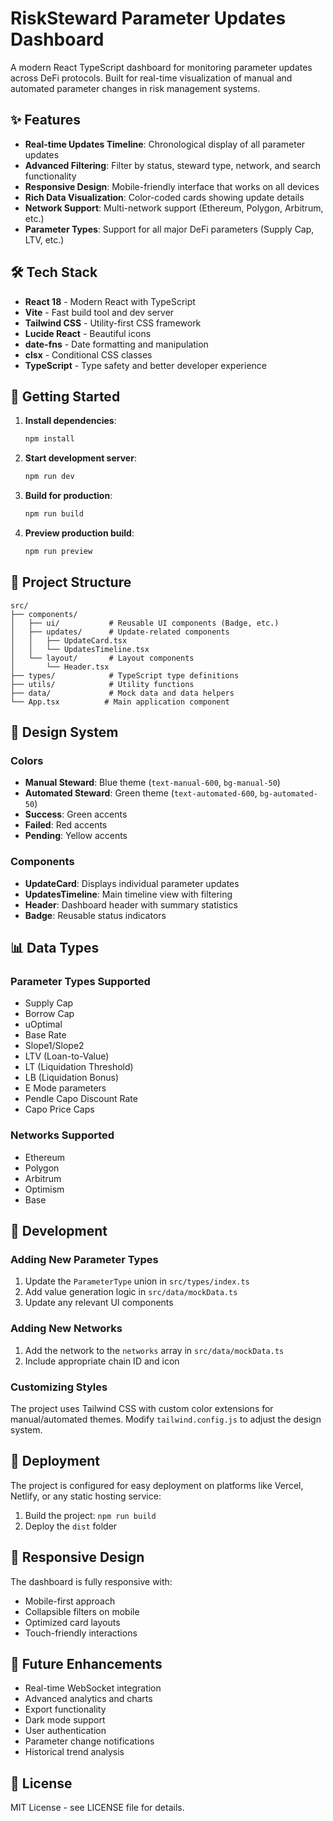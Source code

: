 # RiskSteward Parameter Updates Dashboard

A modern React TypeScript dashboard for monitoring parameter updates across DeFi protocols. Built for real-time visualization of manual and automated parameter changes in risk management systems.

## ✨ Features

- **Real-time Updates Timeline**: Chronological display of all parameter updates
- **Advanced Filtering**: Filter by status, steward type, network, and search functionality
- **Responsive Design**: Mobile-friendly interface that works on all devices
- **Rich Data Visualization**: Color-coded cards showing update details
- **Network Support**: Multi-network support (Ethereum, Polygon, Arbitrum, etc.)
- **Parameter Types**: Support for all major DeFi parameters (Supply Cap, LTV, etc.)

## 🛠️ Tech Stack

- **React 18** - Modern React with TypeScript
- **Vite** - Fast build tool and dev server
- **Tailwind CSS** - Utility-first CSS framework
- **Lucide React** - Beautiful icons
- **date-fns** - Date formatting and manipulation
- **clsx** - Conditional CSS classes
- **TypeScript** - Type safety and better developer experience

## 🚀 Getting Started

1. **Install dependencies**:
   ```bash
   npm install
   ```

2. **Start development server**:
   ```bash
   npm run dev
   ```

3. **Build for production**:
   ```bash
   npm run build
   ```

4. **Preview production build**:
   ```bash
   npm run preview
   ```

## 📁 Project Structure

```
src/
├── components/
│   ├── ui/           # Reusable UI components (Badge, etc.)
│   ├── updates/      # Update-related components
│   │   ├── UpdateCard.tsx
│   │   └── UpdatesTimeline.tsx
│   └── layout/       # Layout components
│       └── Header.tsx
├── types/            # TypeScript type definitions
├── utils/            # Utility functions
├── data/             # Mock data and data helpers
└── App.tsx          # Main application component
```

## 🎨 Design System

### Colors
- **Manual Steward**: Blue theme (`text-manual-600`, `bg-manual-50`)
- **Automated Steward**: Green theme (`text-automated-600`, `bg-automated-50`)
- **Success**: Green accents
- **Failed**: Red accents
- **Pending**: Yellow accents

### Components
- **UpdateCard**: Displays individual parameter updates
- **UpdatesTimeline**: Main timeline view with filtering
- **Header**: Dashboard header with summary statistics
- **Badge**: Reusable status indicators

## 📊 Data Types

### Parameter Types Supported
- Supply Cap
- Borrow Cap
- uOptimal
- Base Rate
- Slope1/Slope2
- LTV (Loan-to-Value)
- LT (Liquidation Threshold)
- LB (Liquidation Bonus)
- E Mode parameters
- Pendle Capo Discount Rate
- Capo Price Caps

### Networks Supported
- Ethereum
- Polygon
- Arbitrum
- Optimism
- Base

## 🔧 Development

### Adding New Parameter Types
1. Update the `ParameterType` union in `src/types/index.ts`
2. Add value generation logic in `src/data/mockData.ts`
3. Update any relevant UI components

### Adding New Networks
1. Add the network to the `networks` array in `src/data/mockData.ts`
2. Include appropriate chain ID and icon

### Customizing Styles
The project uses Tailwind CSS with custom color extensions for manual/automated themes. Modify `tailwind.config.js` to adjust the design system.

## 🚀 Deployment

The project is configured for easy deployment on platforms like Vercel, Netlify, or any static hosting service:

1. Build the project: `npm run build`
2. Deploy the `dist` folder

## 📱 Responsive Design

The dashboard is fully responsive with:
- Mobile-first approach
- Collapsible filters on mobile
- Optimized card layouts
- Touch-friendly interactions

## 🎯 Future Enhancements

- Real-time WebSocket integration
- Advanced analytics and charts
- Export functionality
- Dark mode support
- User authentication
- Parameter change notifications
- Historical trend analysis

## 📄 License

MIT License - see LICENSE file for details.